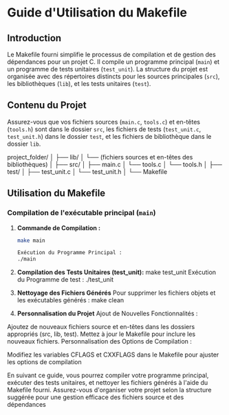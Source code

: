 # Guide d'Utilisation du Makefile

## Introduction

Le Makefile fourni simplifie le processus de compilation et de gestion des dépendances pour un projet C. Il compile un programme principal (`main`) et un programme de tests unitaires (`test_unit`). La structure du projet est organisée avec des répertoires distincts pour les sources principales (`src`), les bibliothèques (`lib`), et les tests unitaires (`test`).

## Contenu du Projet

Assurez-vous que vos fichiers sources (`main.c`, `tools.c`) et en-têtes (`tools.h`) sont dans le dossier `src`, les fichiers de tests (`test_unit.c`, `test_unit.h`) dans le dossier `test`, et les fichiers de bibliothèque dans le dossier `lib`.

project_folder/
│
├── lib/
│ └── (fichiers sources et en-têtes des bibliothèques)
│
├── src/
│ ├── main.c
│ └── tools.c
│ └── tools.h
│
├── test/
│ ├── test_unit.c
│ └── test_unit.h
│
└── Makefile



## Utilisation du Makefile

### Compilation de l'exécutable principal (`main`)

1. **Commande de Compilation :**
   ```bash
   make main

   Exécution du Programme Principal :
   ./main
2. **Compilation des Tests Unitaires (test_unit):**
make test_unit
Exécution du Programme de test :
./test_unit

3. **Nettoyage des Fichiers Générés**
Pour supprimer les fichiers objets et les exécutables générés :
make clean


4. **Personnalisation du Projet**
Ajout de Nouvelles Fonctionnalités :

Ajoutez de nouveaux fichiers source et en-têtes dans les dossiers appropriés (src, lib, test).
Mettez à jour le Makefile pour inclure les nouveaux fichiers.
Personnalisation des Options de Compilation :

Modifiez les variables CFLAGS et CXXFLAGS dans le Makefile pour ajuster les options de compilation

En suivant ce guide, vous pourrez compiler votre programme principal, exécuter des tests unitaires, et nettoyer les fichiers générés à l'aide du Makefile fourni. Assurez-vous d'organiser votre projet selon la structure suggérée pour une gestion efficace des fichiers source et des dépendances